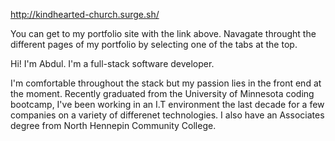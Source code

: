 http://kindhearted-church.surge.sh/


You can get to my portfolio site with the link above. Navagate throught the different pages of my portfolio by selecting one of the tabs at the top. 


Hi! I'm Abdul. I'm a full-stack software developer.

I'm comfortable throughout the stack but my passion lies in the front end at the moment.
Recently graduated from the University of Minnesota coding bootcamp, I've been working in an I.T environment the last decade for a few companies on a variety of differenet technologies. I also have an Associates degree from North Hennepin Community College.


